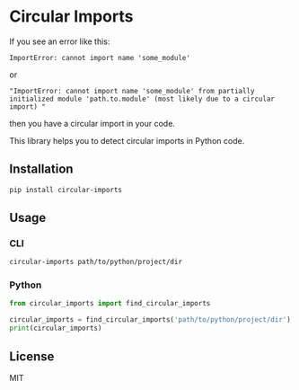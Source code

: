 # Circular Imports

If you see an error like this:

```
ImportError: cannot import name 'some_module'
```

or 

```
"ImportError: cannot import name 'some_module' from partially initialized module 'path.to.module' (most likely due to a circular import) "
```

then you have a circular import in your code.

This library helps you to detect circular imports in Python code.

## Installation

```bash
pip install circular-imports
```

## Usage

### CLI

```bash
circular-imports path/to/python/project/dir
```

### Python

```python
from circular_imports import find_circular_imports

circular_imports = find_circular_imports('path/to/python/project/dir')
print(circular_imports)
```

## License

MIT